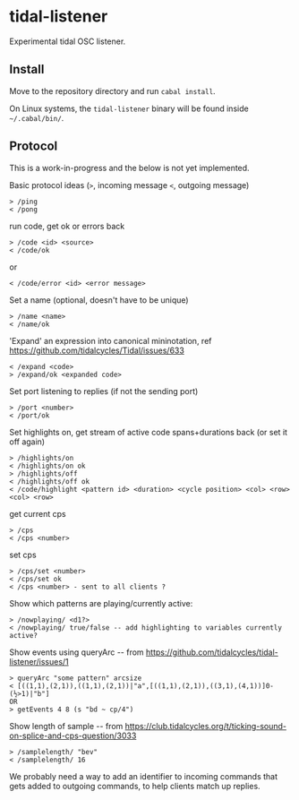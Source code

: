 # tidal-listener
Experimental tidal OSC listener.

## Install

Move to the repository directory and run `cabal install`. 

On Linux systems, the `tidal-listener` binary will be found inside `~/.cabal/bin/`.

## Protocol

This is a work-in-progress and the below is not yet implemented.

Basic protocol ideas (`>`, incoming message `<`, outgoing message)

```
> /ping
< /pong
```
run code, get ok or errors back
```
> /code <id> <source>
< /code/ok
```
or
```
< /code/error <id> <error message>
```
Set a name (optional, doesn't have to be unique)
```
> /name <name>
< /name/ok
```
'Expand' an expression into canonical mininotation, ref https://github.com/tidalcycles/Tidal/issues/633
```
< /expand <code> 
> /expand/ok <expanded code>
```
Set port listening to replies (if not the sending port)
```
> /port <number>
< /port/ok
```
Set highlights on, get stream of active code spans+durations back (or set it off again)
```
> /highlights/on
< /highlights/on ok
> /highlights/off
< /highlights/off ok
< /code/highlight <pattern id> <duration> <cycle position> <col> <row> <col> <row>
```
get current cps
```
> /cps
< /cps <number>
```
set cps
```
> /cps/set <number> 
< /cps/set ok
< /cps <number> - sent to all clients ?
```

Show which patterns are playing/currently active: 
```
> /nowplaying/ <d1?> 
< /nowplaying/ true/false -- add highlighting to variables currently active? 
```


Show events using queryArc -- from https://github.com/tidalcycles/tidal-listener/issues/1
```
> queryArc "some pattern" arcsize
< [((1,1),(2,1)),((1,1),(2,1))|"a",[((1,1),(2,1)),((3,1),(4,1))]0-(½>1)|"b"]
OR 
> getEvents 4 8 (s "bd ~ cp/4")
```


Show length of sample -- from https://club.tidalcycles.org/t/ticking-sound-on-splice-and-cps-question/3033
```
> /samplelength/ "bev"
< /samplelength/ 16 
```

We probably need a way to add an identifier to incoming commands that gets added to outgoing commands, to help clients match up replies.
